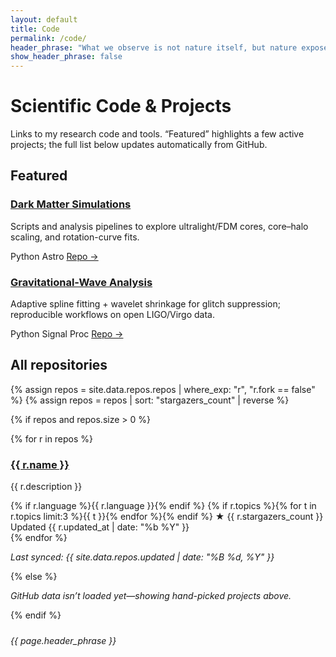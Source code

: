 ```yaml
---
layout: default
title: Code
permalink: /code/
header_phrase: "What we observe is not nature itself, but nature exposed to our method of questioning. — Werner Heisenberg"
show_header_phrase: false
---
```


<h1>Scientific Code & Projects</h1>

<p>Links to my research code and tools. “Featured” highlights a few active projects; the full list below updates automatically from GitHub.</p>

<!-- ========= Featured (curate these) ========= -->
<h2>Featured</h2>
<div class="project-grid">
  <article class="project-card">
    <h3><a href="https://github.com/matc-thaher/dark-matter-simulations" target="_blank" rel="noopener">Dark Matter Simulations</a></h3>
    <p>Scripts and analysis pipelines to explore ultralight/FDM cores, core–halo scaling, and rotation-curve fits.</p>
    <div class="project-meta">
      <span class="tag">Python</span>
      <span class="tag">Astro</span>
      <a class="badge-link" href="https://github.com/matc-thaher/dark-matter-simulations" target="_blank" rel="noopener">Repo →</a>
    </div>
  </article>

  <article class="project-card">
    <h3><a href="https://github.com/matc-thaher/gravitational-wave-analysis" target="_blank" rel="noopener">Gravitational-Wave Analysis</a></h3>
    <p>Adaptive spline fitting + wavelet shrinkage for glitch suppression; reproducible workflows on open LIGO/Virgo data.</p>
    <div class="project-meta">
      <span class="tag">Python</span>
      <span class="tag">Signal Proc</span>
      <a class="badge-link" href="https://github.com/matc-thaher/gravitational-wave-analysis" target="_blank" rel="noopener">Repo →</a>
    </div>
  </article>
</div>

<!-- ========= All repositories (auto) ========= -->
<h2>All repositories</h2>

{% assign repos = site.data.repos.repos | where_exp: "r", "r.fork == false" %}
{% assign repos = repos | sort: "stargazers_count" | reverse %}

{% if repos and repos.size > 0 %}
<div class="project-grid">
  {% for r in repos %}
  <article class="project-card">
    <h3><a href="{{ r.html_url }}" target="_blank" rel="noopener">{{ r.name }}</a></h3>
    <p>{{ r.description }}</p>
    <div class="project-meta">
      {% if r.language %}<span class="tag">{{ r.language }}</span>{% endif %}
      {% if r.topics %}{% for t in r.topics limit:3 %}<span class="tag">{{ t }}</span>{% endfor %}{% endif %}
      <span class="muted">★ {{ r.stargazers_count }}</span>
      <span class="muted">Updated {{ r.updated_at | date: "%b %Y" }}</span>
    </div>
  </article>
  {% endfor %}
</div>
<p class="pub-updated"><em>Last synced: {{ site.data.repos.updated | date: "%B %d, %Y" }}</em></p>
{% else %}
<p><em>GitHub data isn’t loaded yet—showing hand-picked projects above.</em></p>
{% endif %}

<!-- Quote only at the bottom -->
<aside class="prose quote-callout" style="margin-top:24px;">
  <em>{{ page.header_phrase }}</em>
</aside>
